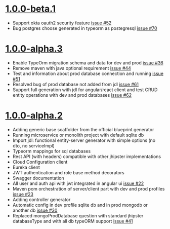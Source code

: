 <a name="1.0.0-beta.1"></a>
<a name="1.0.0-alpha.3"></a>
<a name="1.0.0-alpha.2"></a>

# [1.0.0-beta.1](https://github.com/jhipster/generator-jhipster-nodejs/tree/v1.0.0-beta.1)

- Support okta oauth2 security feature [issue #52](https://github.com/jhipster/generator-jhipster-nodejs/issues/52)
- Bug postgres choose generated in typeorm as postegresql [issue #70](https://github.com/jhipster/generator-jhipster-nodejs/issues/70)

# [1.0.0-alpha.3](https://github.com/jhipster/generator-jhipster-nodejs/tree/v1.0.0-alpha.3)

- Enable TypeOrm migration schema and data for dev and prod [issue #36](https://github.com/jhipster/generator-jhipster-nodejs/issues/36)
- Remove maven with java optional requirement [issue #44](https://github.com/jhipster/generator-jhipster-nodejs/issues/44)
- Test and information about prod database connection and running [issue #51](https://github.com/jhipster/generator-jhipster-nodejs/issues/51)
- Resolved bug of prod database not added from jdl [issue #61](https://github.com/jhipster/generator-jhipster-nodejs/issues/61)
- Support full generation with jdl for angular/react client and test CRUD entity operations with dev and prod databases [issue #62](https://github.com/jhipster/generator-jhipster-nodejs/issues/62)

# [1.0.0-alpha.2](https://github.com/jhipster/generator-jhipster-nodejs/tree/v1.0.0-alpha.2)

- Adding generic base scaffolder from the official blueprint generator
- Running microservice or monolith project with default sqlite db
- Import jdl: functional entity-server generator with simple options (no dto, no serviceImpl)
- Typeorm mappings for sql databases 
- Rest API (with headers) compatible with other jhipster implementations
- Cloud Configuration client
- Eureka client 
- JWT authentication and role base method decorators
- Swagger documentation
- All user and auth api with jwt integrated in angular ui [issue #22](https://github.com/jhipster/generator-jhipster-nodejs/issues/22)
- Maven pom orchestration of server/client part with dev and prod profiles [issue #23](https://github.com/jhipster/generator-jhipster-nodejs/issues/23)
- Adding controller generator
- Automatic config in dev profile sqlite db and in prod mongodb or another db [issue #30](https://github.com/jhipster/generator-jhipster-nodejs/issues/30)
- Replaced mongoProdDatabase question with standard jhipster databaseType and with all db typeORM support [issue #41](https://github.com/jhipster/generator-jhipster-nodejs/issues/41)
